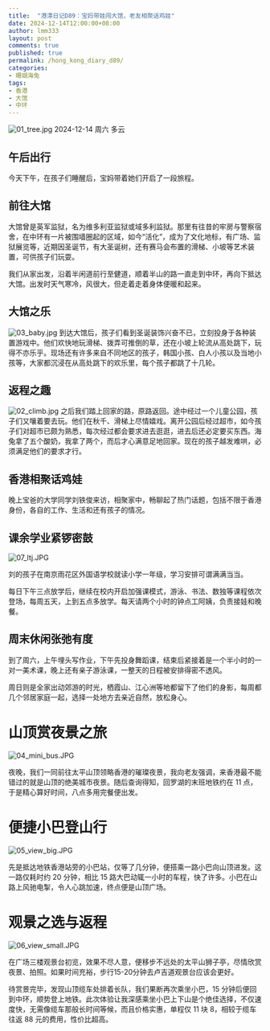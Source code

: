 ```yaml
---
title:  "港漂日记D89：宝妈带娃闯大馆，老友相聚话鸡娃"
date: 2024-12-14T12:00:00+08:00
author: lmm333
layout: post
comments: true
published: true
permalink: /hong_kong_diary_d89/
categories:
- 珊瑚海兔
tags:
- 香港
- 大馆
- 中环
---
```

![01_tree.jpg](../images/2024-12-14-hong_kong_diary_d89/01_tree.jpg)
2024-12-14 周六 多云

## 午后出行
今天下午，在孩子们睡醒后，宝妈带着她们开启了一段旅程。
<!--more-->

## 前往大馆
大馆曾是英军监狱，名为维多利亚监狱或域多利监狱。那里有往昔的牢房与警察宿舍，在中环有一片被围墙圈起的区域，如今“活化”，成为了文化地标，有广场、监狱展览等，近期因圣诞节，有大圣诞树，还有赛马会布置的滑梯、小坡等艺术装置，可供孩子们玩耍。

我们从家出发，沿着半闲道前行至健道，顺着半山的路一直走到中环，再向下抵达大馆。出发时天气寒冷，风很大，但走着走着身体便暖和起来。

## 大馆之乐
![03_baby.jpg](../images/2024-12-14-hong_kong_diary_d89/03_baby.jpg)
到达大馆后，孩子们看到圣诞装饰兴奋不已，立刻投身于各种装置游戏中。他们欢快地玩滑梯、拨弄可推倒的草，还在小坡上轮流从高处跳下，玩得不亦乐乎。现场还有许多来自不同地区的孩子，韩国小孩、白人小孩以及当地小孩等，大家都沉浸在从高处跳下的欢乐里，每个孩子都跳了十几轮。

## 返程之趣
![02_climb.jpg](../images/2024-12-14-hong_kong_diary_d89/02_climb.jpg)
之后我们踏上回家的路，原路返回。途中经过一个儿童公园，孩子们又嚷着要去玩。他们在秋千、滑梯上尽情嬉戏。离开公园后经过超市，如今孩子们对超市已颇为熟悉，每次经过都会要求进去逛逛，进去后还必定要买东西。海兔拿了五个酸奶，我拿了两个，而后才心满意足地回家。现在的孩子越发难哄，必须满足他们的要求才行。 

## 香港相聚话鸡娃
晚上宝爸的大学同学刘铁俊来访，相聚家中，畅聊起了热门话题，包括不限于香港身份，各自的工作、生活和还有孩子的情况。

## 课余学业紧锣密鼓
![07_ltj.JPG](../images/2024-12-14-hong_kong_diary_d89/07_ltj.JPG)

刘的孩子在南京雨花区外国语学校就读小学一年级，学习安排可谓满满当当。

每日下午三点放学后，继续在校内开启加强课模式，游泳、书法、数独等课程依次登场，每周五天，上到五点多放学。每天请两个小时的钟点工阿姨，负责接娃和晚餐。

## 周末休闲张弛有度
到了周六，上午埋头写作业，下午先投身舞蹈课，结束后紧接着是一个半小时的一对一美术课，晚上还有亲子游泳课，一整天的日程被安排得密不透风。

周日则是全家出动郊游的时光，栖霞山、江心洲等地都留下了他们的身影，每周都几个邻居家庭一起，选择一处地方去亲近自然，放松身心。

# 山顶赏夜景之旅
![04_mini_bus.JPG](../images/2024-12-14-hong_kong_diary_d89/04_mini_bus.JPG)

夜晚，我们一同前往太平山顶领略香港的璀璨夜景，我向老友强调，来香港最不能错过的就是山顶的绝美城市夜景。随后查询得知，回罗湖的末班地铁约在 11 点，于是精心算好时间，八点多用完餐便出发。

# 便捷小巴登山行
![05_view_big.JPG](../images/2024-12-14-hong_kong_diary_d89/05_view_big.JPG)

先是抵达地铁香港站旁的小巴站，仅等了几分钟，便搭乘一路小巴向山顶进发。这一路仅耗时约 20 分钟，相比 15 路大巴动辄一小时的车程，快了许多。小巴在山路上风驰电掣，令人心跳加速，终点便是山顶广场。

# 观景之选与返程
![06_view_small.JPG](../images/2024-12-14-hong_kong_diary_d89/06_view_small.JPG)

在广场三楼观景台初览，效果不尽人意，便移步不远处的太平山狮子亭，尽情欣赏夜景、拍照。如果时间充裕，步行15-20分钟去卢吉道观景台应该会更好。

待赏景完毕，发现山顶缆车处排着长队，我们果断再次乘坐小巴，15 分钟后便回到中环，顺势登上地铁。此次体验让我深感乘坐小巴上下山是个绝佳选择，不仅速度快，无需像缆车那般长时间等候，而且价格实惠，单程仅 11 块 8，相较于缆车往返 88 元的费用，性价比超高。 